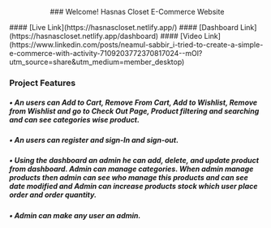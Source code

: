 <p align="center">### Welcome! Hasnas Closet E-Commerce Website</p>
#### [Live Link](https://hasnascloset.netlify.app/)
#### [Dashboard Link](https://hasnascloset.netlify.app/dashboard)
#### [Video Link](https://www.linkedin.com/posts/neamul-sabbir_i-tried-to-create-a-simple-e-commerce-with-activity-7109203772370817024--mOl?utm_source=share&utm_medium=member_desktop)

### Project Features
#####  •	An users can Add to Cart, Remove From Cart, Add to Wishlist, Remove from Wishlist and go to Check Out Page, Product filtering and searching and can see categories wise product.
#####  •	An users can register and sign-In and sign-out.
#####  •	Using the dashboard an admin he can add, delete, and update product from dashboard. Admin can manage categories. When admin manage products then admin can see who manage this products and can see date modified and Admin can increase products stock which user place order and order quantity.
#####  •	Admin can make any user an admin.



